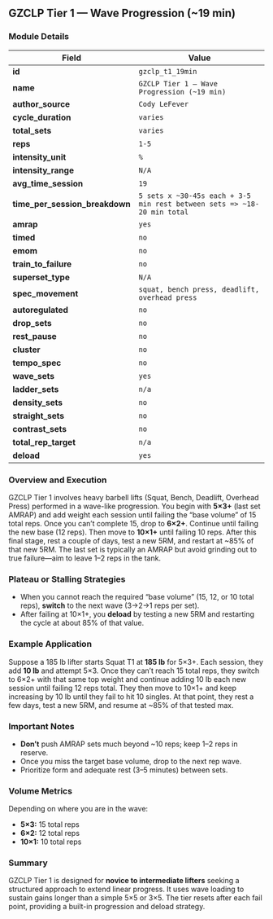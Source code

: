 ## GZCLP Tier 1 — Wave Progression (~19 min)

### Module Details

| Field                          | Value                                                                   |
| ------------------------------ | ----------------------------------------------------------------------- |
| **id**                         | `gzclp_t1_19min`                                                        |
| **name**                       | `GZCLP Tier 1 — Wave Progression (~19 min)`                             |
| **author_source**              | `Cody LeFever`                                                          |
| **cycle_duration**             | `varies`                                                                |
| **total_sets**                 | `varies`                                                                |
| **reps**                       | `1-5`                                                                   |
| **intensity_unit**             | `%`                                                                     |
| **intensity_range**            | `N/A`                                                                   |
| **avg_time_session**           | `19`                                                                    |
| **time_per_session_breakdown** | `5 sets x ~30-45s each + 3-5 min rest between sets => ~18-20 min total` |
| **amrap**                      | `yes`                                                                   |
| **timed**                      | `no`                                                                    |
| **emom**                       | `no`                                                                    |
| **train_to_failure**           | `no`                                                                    |
| **superset_type**              | `N/A`                                                                   |
| **spec_movement**              | `squat, bench press, deadlift, overhead press`                          |
| **autoregulated**              | `no`                                                                    |
| **drop_sets**                  | `no`                                                                    |
| **rest_pause**                 | `no`                                                                    |
| **cluster**                    | `no`                                                                    |
| **tempo_spec**                 | `no`                                                                    |
| **wave_sets**                  | `yes`                                                                   |
| **ladder_sets**                | `n/a`                                                                   |
| **density_sets**               | `no`                                                                    |
| **straight_sets**              | `no`                                                                    |
| **contrast_sets**              | `no`                                                                    |
| **total_rep_target**           | `n/a`                                                                   |
| **deload**                     | `yes`                                                                   |

### Overview and Execution

GZCLP Tier 1 involves heavy barbell lifts (Squat, Bench, Deadlift, Overhead Press) performed in a wave-like progression. You begin with **5×3+** (last set AMRAP) and add weight each session until failing the “base volume” of 15 total reps. Once you can’t complete 15, drop to **6×2+**. Continue until failing the new base (12 reps). Then move to **10×1+** until failing 10 reps. After this final stage, rest a couple of days, test a new 5RM, and restart at ~85% of that new 5RM. The last set is typically an AMRAP but avoid grinding out to true failure—aim to leave 1–2 reps in the tank.

### Plateau or Stalling Strategies

- When you cannot reach the required “base volume” (15, 12, or 10 total reps), **switch** to the next wave (3→2→1 reps per set).
- After failing at 10×1+, you **deload** by testing a new 5RM and restarting the cycle at about 85% of that value.

### Example Application

Suppose a 185 lb lifter starts Squat T1 at **185 lb** for 5×3+. Each session, they add **10 lb** and attempt 5×3. Once they can’t reach 15 total reps, they switch to 6×2+ with that same top weight and continue adding 10 lb each new session until failing 12 reps total. They then move to 10×1+ and keep increasing by 10 lb until they fail to hit 10 singles. At that point, they rest a few days, test a new 5RM, and resume at ~85% of that tested max.

### Important Notes

- **Don’t** push AMRAP sets much beyond ~10 reps; keep 1–2 reps in reserve.
- Once you miss the target base volume, drop to the next rep wave.
- Prioritize form and adequate rest (3–5 minutes) between sets.

### Volume Metrics

Depending on where you are in the wave:

- **5×3:** 15 total reps
- **6×2:** 12 total reps
- **10×1:** 10 total reps

### Summary

GZCLP Tier 1 is designed for **novice to intermediate lifters** seeking a structured approach to extend linear progress. It uses wave loading to sustain gains longer than a simple 5×5 or 3×5. The tier resets after each fail point, providing a built-in progression and deload strategy.